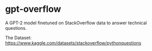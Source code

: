 # gpt-overflow
A GPT-2 model finetuned on StackOverflow data to answer technical questions.

The Dataset: https://www.kaggle.com/datasets/stackoverflow/pythonquestions
